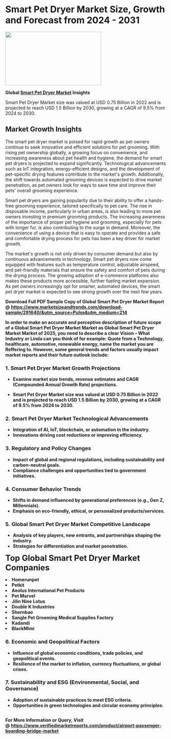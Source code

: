 <H1>Smart Pet Dryer Market Size, Growth and Forecast from 2024 - 2031</H1><img class="aligncenter size-medium wp-image-584254" src="https://thirdeyenews.in/wp-content/uploads/2024/09/Global-Market-Research-300x168.jpeg" alt="" width="300" height="168" /><p><strong>Global&nbsp;<a href="https://www.marketsizeandtrends.com/download-sample/291640/&amp;utm_source=Pulse&amp;utm_medium=214">Smart Pet Dryer Market</a> Insights</strong></p><p>Smart Pet Dryer Market size was valued at USD 0.75 Billion in 2022 and is projected to reach USD 1.5 Billion by 2030, growing at a CAGR of 9.5% from 2024 to 2030.</p><p><h2>Market Growth Insights</h2> <p>The smart pet dryer market is poised for rapid growth as pet owners continue to seek innovative and efficient solutions for pet grooming. With rising pet ownership globally, a growing focus on convenience, and increasing awareness about pet health and hygiene, the demand for smart pet dryers is projected to expand significantly. Technological advancements such as IoT integration, energy-efficient designs, and the development of pet-specific drying features contribute to the market's growth. Additionally, the shift towards automated grooming devices is expected to drive market penetration, as pet owners look for ways to save time and improve their pets' overall grooming experience.</p> <p><strong></strong></p> <p>Smart pet dryers are gaining popularity due to their ability to offer a hands-free grooming experience, tailored specifically to pet care. The rise in disposable income, particularly in urban areas, is also leading to more pet owners investing in premium grooming products. The increasing awareness of the importance of proper pet hygiene and grooming, especially for pets with longer fur, is also contributing to the surge in demand. Moreover, the convenience of using a device that is easy to operate and provides a safe and comfortable drying process for pets has been a key driver for market growth.</p> <p>The market's growth is not only driven by consumer demand but also by continuous advancements in technology. Smart pet dryers now come equipped with features such as temperature control, adjustable airspeed, and pet-friendly materials that ensure the safety and comfort of pets during the drying process. The growing adoption of e-commerce platforms also makes these products more accessible, further fueling market expansion. As pet owners increasingly opt for smarter, automated devices, the smart pet dryer market is expected to see strong growth over the next few years.</p> <p><strong></p><p><span class=""><strong>Download Full PDF Sample Copy of Global Smart Pet Dryer Market Report</strong> @ <a href="https://www.marketsizeandtrends.com/download-sample/291640/&amp;utm_source=Pulse&amp;utm_medium=214" target="_blank">https://www.marketsizeandtrends.com/download-sample/291640/&amp;utm_source=Pulse&amp;utm_medium=214</a></span></p><p>In order to make an accurate and perceptive description of future scope of a Global&nbsp;Smart Pet Dryer Market Market as Global&nbsp;Smart Pet Dryer Market Market of 2025, you need to describe a clear Vision &ndash; What Industry or Linda can you think of for example: Quote from a Technology, healthcare, automotive, renewable energy, name the market you are Reffering to. However, some general trends and factors usually impact market reports and their future outlook include:</p><h3>1.&nbsp;<strong>Smart Pet Dryer Market Growth Projections</strong></h3><ul><li>Examine market size trends, revenue estimates and CAGR (Compounded Annual Growth Rate) projections.</li><li><p>Smart Pet Dryer Market size was valued at USD 0.75 Billion in 2022 and is projected to reach USD 1.5 Billion by 2030, growing at a CAGR of 9.5% from 2024 to 2030.</p></li></ul><h3>2.&nbsp;<strong>Smart Pet Dryer Market Technological Advancements</strong></h3><ul><li>Integration of AI, IoT, blockchain, or automation in the industry.</li><li>Innovations driving cost reductions or improving efficiency.</li></ul><h3>3.&nbsp;<strong>Regulatory and Policy Changes</strong></h3><ul><li>Impact of global and regional regulations, including sustainability and carbon-neutral goals.</li><li>Compliance challenges and opportunities tied to government initiatives.</li></ul><h3>4.&nbsp;<strong>Consumer Behavior Trends</strong></h3><ul><li>Shifts in demand influenced by generational preferences (e.g., Gen Z, Millennials).</li><li>Emphasis on eco-friendly, ethical, or personalized products/services.</li></ul><h3>5.&nbsp;<strong>Global Smart Pet Dryer Market Competitive Landscape</strong></h3><ul><li>Analysis of key players, new entrants, and partnerships shaping the industry.</li><li>Strategies for differentiation and market penetration.</li></ul><p data-pm-slice="1 1 []"><span style="color: inherit; font-family: inherit; font-size: 25px;">Top Global Smart Pet Dryer Market Companies</span></p><div class="" data-test-id=""><p><li>Homerunpet</li><li> Petkit</li><li> Aeolus International Pet Products</li><li> Pet Marvel</li><li> Jilin Nine Lotus</li><li> Double K Industries</li><li> Shernbao</li><li> Sangle Pet Grooming Medical Supplies Factory</li><li> Kadandi</li><li> BlackMimi</li></p></div><h3>6.&nbsp;<strong>Economic and Geopolitical Factors</strong></h3><ul><li>Influence of global economic conditions, trade policies, and geopolitical events.</li><li>Resilience of the market to inflation, currency fluctuations, or global crises.</li></ul><h3>7.&nbsp;<strong>Sustainability and ESG (Environmental, Social, and Governance)</strong></h3><ul><li>Adoption of sustainable practices to meet ESG criteria.</li><li>Opportunities in green technologies and circular economy principles.</li></ul><h2><strong style="font-size: 14px;">For More Information or Query, Visit @&nbsp;</strong><a style="background-color: #ffffff; font-size: 14px;" href="https://www.marketsizeandtrends.com/report/smart-pet-dryer-market/" target="_blank">https://www.verifiedmarketreports.com/product/airport-passenger-boarding-bridge-market</a></h2>
